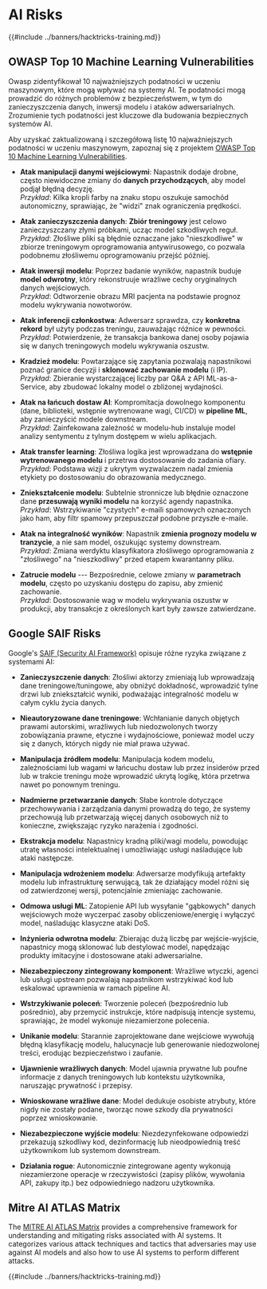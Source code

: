 # AI Risks

{{#include ../banners/hacktricks-training.md}}

## OWASP Top 10 Machine Learning Vulnerabilities

Owasp zidentyfikował 10 najważniejszych podatności w uczeniu maszynowym, które mogą wpływać na systemy AI. Te podatności mogą prowadzić do różnych problemów z bezpieczeństwem, w tym do zanieczyszczenia danych, inwersji modelu i ataków adwersarialnych. Zrozumienie tych podatności jest kluczowe dla budowania bezpiecznych systemów AI.

Aby uzyskać zaktualizowaną i szczegółową listę 10 najważniejszych podatności w uczeniu maszynowym, zapoznaj się z projektem [OWASP Top 10 Machine Learning Vulnerabilities](https://owasp.org/www-project-machine-learning-security-top-10/).

- **Atak manipulacji danymi wejściowymi**: Napastnik dodaje drobne, często niewidoczne zmiany do **danych przychodzących**, aby model podjął błędną decyzję.\
*Przykład*: Kilka kropli farby na znaku stopu oszukuje samochód autonomiczny, sprawiając, że "widzi" znak ograniczenia prędkości.

- **Atak zanieczyszczenia danych**: **Zbiór treningowy** jest celowo zanieczyszczany złymi próbkami, ucząc model szkodliwych reguł.\
*Przykład*: Złośliwe pliki są błędnie oznaczane jako "nieszkodliwe" w zbiorze treningowym oprogramowania antywirusowego, co pozwala podobnemu złośliwemu oprogramowaniu przejść później.

- **Atak inwersji modelu**: Poprzez badanie wyników, napastnik buduje **model odwrotny**, który rekonstruuje wrażliwe cechy oryginalnych danych wejściowych.\
*Przykład*: Odtworzenie obrazu MRI pacjenta na podstawie prognoz modelu wykrywania nowotworów.

- **Atak inferencji członkostwa**: Adwersarz sprawdza, czy **konkretna rekord** był użyty podczas treningu, zauważając różnice w pewności.\
*Przykład*: Potwierdzenie, że transakcja bankowa danej osoby pojawia się w danych treningowych modelu wykrywania oszustw.

- **Kradzież modelu**: Powtarzające się zapytania pozwalają napastnikowi poznać granice decyzji i **sklonować zachowanie modelu** (i IP).\
*Przykład*: Zbieranie wystarczającej liczby par Q&A z API ML-as-a-Service, aby zbudować lokalny model o zbliżonej wydajności.

- **Atak na łańcuch dostaw AI**: Kompromitacja dowolnego komponentu (dane, biblioteki, wstępnie wytrenowane wagi, CI/CD) w **pipeline ML**, aby zanieczyścić modele downstream.\
*Przykład*: Zainfekowana zależność w modelu-hub instaluje model analizy sentymentu z tylnym dostępem w wielu aplikacjach.

- **Atak transfer learning**: Złośliwa logika jest wprowadzana do **wstępnie wytrenowanego modelu** i przetrwa dostosowanie do zadania ofiary.\
*Przykład*: Podstawa wizji z ukrytym wyzwalaczem nadal zmienia etykiety po dostosowaniu do obrazowania medycznego.

- **Zniekształcenie modelu**: Subtelnie stronnicze lub błędnie oznaczone dane **przesuwają wyniki modelu** na korzyść agendy napastnika.\
*Przykład*: Wstrzykiwanie "czystych" e-maili spamowych oznaczonych jako ham, aby filtr spamowy przepuszczał podobne przyszłe e-maile.

- **Atak na integralność wyników**: Napastnik **zmienia prognozy modelu w tranzycie**, a nie sam model, oszukując systemy downstream.\
*Przykład*: Zmiana werdyktu klasyfikatora złośliwego oprogramowania z "złośliwego" na "nieszkodliwy" przed etapem kwarantanny pliku.

- **Zatrucie modelu** --- Bezpośrednie, celowe zmiany w **parametrach modelu**, często po uzyskaniu dostępu do zapisu, aby zmienić zachowanie.\
*Przykład*: Dostosowanie wag w modelu wykrywania oszustw w produkcji, aby transakcje z określonych kart były zawsze zatwierdzane.


## Google SAIF Risks

Google's [SAIF (Security AI Framework)](https://saif.google/secure-ai-framework/risks) opisuje różne ryzyka związane z systemami AI:

- **Zanieczyszczenie danych**: Złośliwi aktorzy zmieniają lub wprowadzają dane treningowe/tuningowe, aby obniżyć dokładność, wprowadzić tylne drzwi lub zniekształcić wyniki, podważając integralność modelu w całym cyklu życia danych.

- **Nieautoryzowane dane treningowe**: Wchłanianie danych objętych prawami autorskimi, wrażliwych lub niedozwolonych tworzy zobowiązania prawne, etyczne i wydajnościowe, ponieważ model uczy się z danych, których nigdy nie miał prawa używać.

- **Manipulacja źródłem modelu**: Manipulacja kodem modelu, zależnościami lub wagami w łańcuchu dostaw lub przez insiderów przed lub w trakcie treningu może wprowadzić ukrytą logikę, która przetrwa nawet po ponownym treningu.

- **Nadmierne przetwarzanie danych**: Słabe kontrole dotyczące przechowywania i zarządzania danymi prowadzą do tego, że systemy przechowują lub przetwarzają więcej danych osobowych niż to konieczne, zwiększając ryzyko narażenia i zgodności.

- **Ekstrakcja modelu**: Napastnicy kradną pliki/wagi modelu, powodując utratę własności intelektualnej i umożliwiając usługi naśladujące lub ataki następcze.

- **Manipulacja wdrożeniem modelu**: Adwersarze modyfikują artefakty modelu lub infrastrukturę serwującą, tak że działający model różni się od zatwierdzonej wersji, potencjalnie zmieniając zachowanie.

- **Odmowa usługi ML**: Zatopienie API lub wysyłanie "gąbkowych" danych wejściowych może wyczerpać zasoby obliczeniowe/energię i wyłączyć model, naśladując klasyczne ataki DoS.

- **Inżynieria odwrotna modelu**: Zbierając dużą liczbę par wejście-wyjście, napastnicy mogą sklonować lub destylować model, napędzając produkty imitacyjne i dostosowane ataki adwersarialne.

- **Niezabezpieczony zintegrowany komponent**: Wrażliwe wtyczki, agenci lub usługi upstream pozwalają napastnikom wstrzykiwać kod lub eskalować uprawnienia w ramach pipeline AI.

- **Wstrzykiwanie poleceń**: Tworzenie poleceń (bezpośrednio lub pośrednio), aby przemycić instrukcje, które nadpisują intencje systemu, sprawiając, że model wykonuje niezamierzone polecenia.

- **Unikanie modelu**: Starannie zaprojektowane dane wejściowe wywołują błędną klasyfikację modelu, halucynacje lub generowanie niedozwolonej treści, erodując bezpieczeństwo i zaufanie.

- **Ujawnienie wrażliwych danych**: Model ujawnia prywatne lub poufne informacje z danych treningowych lub kontekstu użytkownika, naruszając prywatność i przepisy.

- **Wnioskowane wrażliwe dane**: Model dedukuje osobiste atrybuty, które nigdy nie zostały podane, tworząc nowe szkody dla prywatności poprzez wnioskowanie.

- **Niezabezpieczone wyjście modelu**: Niezdezynfekowane odpowiedzi przekazują szkodliwy kod, dezinformację lub nieodpowiednią treść użytkownikom lub systemom downstream.

- **Działania rogue**: Autonomicznie zintegrowane agenty wykonują niezamierzone operacje w rzeczywistości (zapisy plików, wywołania API, zakupy itp.) bez odpowiedniego nadzoru użytkownika.

## Mitre AI ATLAS Matrix

The [MITRE AI ATLAS Matrix](https://atlas.mitre.org/matrices/ATLAS) provides a comprehensive framework for understanding and mitigating risks associated with AI systems. It categorizes various attack techniques and tactics that adversaries may use against AI models and also how to use AI systems to perform different attacks.


{{#include ../banners/hacktricks-training.md}}
